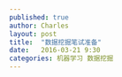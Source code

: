 ```yaml
---
published: true
author: Charles
layout: post
title:  "数据挖掘笔试准备"
date:   2016-03-21 9:30
categories: 机器学习 数据挖掘
---
```



